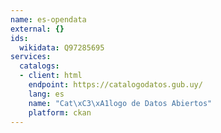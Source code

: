 ```yaml
---
name: es-opendata
external: {}
ids:
  wikidata: Q97285695
services:
  catalogs:
  - client: html
    endpoint: https://catalogodatos.gub.uy/
    lang: es
    name: "Cat\xC3\xA1logo de Datos Abiertos"
    platform: ckan
---
```

